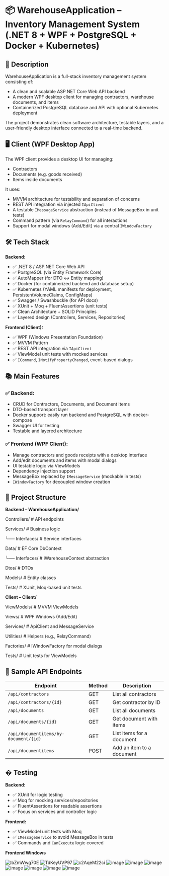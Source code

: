 # 📦 WarehouseApplication – Inventory Management System (.NET 8 + WPF + PostgreSQL + Docker + Kubernetes)

## 🧾 Description

WarehouseApplication is a full-stack inventory management system consisting of:

- A clean and scalable ASP.NET Core Web API backend
- A modern WPF desktop client for managing contractors, warehouse documents, and items
- Containerized PostgreSQL database and API with optional Kubernetes deployment

The project demonstrates clean software architecture, testable layers, and a user-friendly desktop interface connected to a real-time backend.

## 🖥️ Client (WPF Desktop App)

The WPF client provides a desktop UI for managing:
- Contractors
- Documents (e.g. goods received)
- Items inside documents

It uses:
- MVVM architecture for testability and separation of concerns
- REST API integration via injected `IApiClient`
- A testable `IMessageService` abstraction (instead of MessageBox in unit tests)
- Command pattern (via `RelayCommand`) for all interactions
- Support for modal windows (Add/Edit) via a central `IWindowFactory`

## 🛠️ Tech Stack

**Backend:**
- ✅ .NET 8 / ASP.NET Core Web API
- ✅ PostgreSQL (via Entity Framework Core)
- ✅ AutoMapper (for DTO ↔ Entity mapping)
- ✅ Docker (for containerized backend and database setup)
- ✅ Kubernetes (YAML manifests for deployment, PersistentVolumeClaims, ConfigMaps)
- ✅ Swagger / Swashbuckle (for API docs)
- ✅ XUnit + Moq + FluentAssertions (unit tests)
- ✅ Clean Architecture + SOLID Principles
- ✅ Layered design (Controllers, Services, Repositories)

**Frontend (Client):**
- ✅ WPF (Windows Presentation Foundation)
- ✅ MVVM Pattern
- ✅ REST API integration via `IApiClient`
- ✅ ViewModel unit tests with mocked services
- ✅ `ICommand`, `INotifyPropertyChanged`, event-based dialogs

## 📚 Main Features

### ✅ Backend:
- CRUD for Contractors, Documents, and Document Items
- DTO-based transport layer
- Docker support: easily run backend and PostgreSQL with docker-compose
- Swagger UI for testing
- Testable and layered architecture

### ✅ Frontend (WPF Client):
- Manage contractors and goods receipts with a desktop interface
- Add/edit documents and items with modal dialogs
- UI testable logic via ViewModels
- Dependency injection support
- MessageBox replaced by `IMessageService` (mockable in tests)
- `IWindowFactory` for decoupled window creation

## 📁 Project Structure

**Backend – WarehouseApplication/**

Controllers/ # API endpoints

Services/ # Business logic

└── Interfaces/ # Service interfaces

Data/ # EF Core DbContext

└── Interfaces/ # IWarehouseContext abstraction

Dtos/ # DTOs

Models/ # Entity classes

Tests/ # XUnit, Moq-based unit tests

**Client – Client/**

ViewModels/ # MVVM ViewModels

Views/ # WPF Windows (Add/Edit)

Services/ # ApiClient and MessageService

Utilities/ # Helpers (e.g., RelayCommand)

Factories/ # IWindowFactory for modal dialogs

Tests/ # Unit tests for ViewModels


## 🔗 Sample API Endpoints

| Endpoint                              | Method | Description                      |
|---------------------------------------|--------|----------------------------------|
| `/api/contractors`                    | GET    | List all contractors            |
| `/api/contractors/{id}`               | GET    | Get contractor by ID            |
| `/api/documents`                      | GET    | List all documents              |
| `/api/documents/{id}`                 | GET    | Get document with items         |
| `/api/documentitems/by-document/{id}` | GET    | List items for a document       |
| `/api/documentitems`                  | POST   | Add an item to a document       |

## � Testing

**Backend:**
- ✅ XUnit for logic testing
- ✅ Moq for mocking services/repositories
- ✅ FluentAssertions for readable assertions
- ✅ Focus on services and controller logic

**Frontend:**
- ✅ ViewModel unit tests with Moq
- ✅ `IMessageService` to avoid MessageBox in tests
- ✅ Commands and `CanExecute` logic covered

**Frontend Windows**

![lbZmWwg70E](https://github.com/user-attachments/assets/3f563539-cc34-49aa-8e93-c2b818783f53)
![TdKeyUVP97](https://github.com/user-attachments/assets/cac3a040-c13e-4762-9d44-0fd60a15c2b7)
![c2AqeM22ci](https://github.com/user-attachments/assets/c8526b85-321d-45be-bdb0-543ad69060c1)
![image](https://github.com/user-attachments/assets/9b651a9a-6f96-4092-b288-2c2f1f2e3076)
![image](https://github.com/user-attachments/assets/11fc5c04-a904-4757-9a21-f04a3eace879)
![image](https://github.com/user-attachments/assets/d9ad8c2f-6ef4-4e8d-a586-54c0762ab944)
![image](https://github.com/user-attachments/assets/9e42ec37-a0d1-4b13-b0e9-9667b069275c)
![image](https://github.com/user-attachments/assets/017dbad0-2ae3-4a9c-a309-156f84628a2a)
![image](https://github.com/user-attachments/assets/3a4451eb-d9ed-4707-a01e-a7ec0fff58d7)
![image](https://github.com/user-attachments/assets/c91d7109-c6d8-4cd0-9704-34824fd31217)


